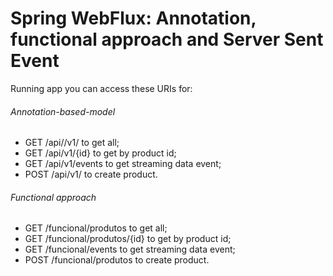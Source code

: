 # Spring WebFlux: Annotation, functional approach and Server Sent Event

Running app you can access these URIs for:  
###### Annotation-based-model
* GET /api//v1/ to get all;  
* GET /api/v1/{id} to get by product id;  
* GET /api/v1/events to get streaming data event;  
* POST /api/v1/ to create product.

###### Functional approach  
* GET /funcional/produtos to get all;  
* GET /funcional/produtos/{id} to get by product id;  
* GET /funcional/events to get streaming data event;  
* POST /funcional/produtos to create product.
